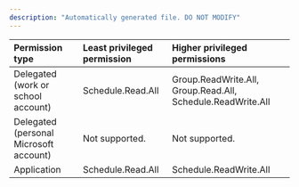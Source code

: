 ```yaml
---
description: "Automatically generated file. DO NOT MODIFY"
---
```


|Permission type|Least privileged permission|Higher privileged permissions|
|:---|:---|:---|
|Delegated (work or school account)|Schedule.Read.All|Group.ReadWrite.All, Group.Read.All, Schedule.ReadWrite.All|
|Delegated (personal Microsoft account)|Not supported.|Not supported.|
|Application|Schedule.Read.All|Schedule.ReadWrite.All|

